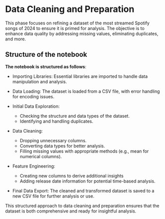 # Data Cleaning and Preparation
This phase focuses on refining a dataset of the most streamed Spotify songs of 2024 to ensure it is primed for analysis. The objective is to enhance data quality by addressing missing values, eliminating duplicates, and more.

## Structure of the notebook
**The notebook is structured as follows**:

* Importing Libraries: Essential libraries are imported to handle data manipulation and analysis.

* Data Loading: The dataset is loaded from a CSV file, with error handling for encoding issues.

* Initial Data Exploration:

  * Checking the structure and data types of the dataset.
  * Identifying and handling duplicates.
    
* Data Cleaning:

  * Dropping unnecessary columns.
  * Converting data types for better analysis.
  * Filling missing values with appropriate methods (e.g., mean for numerical columns).
    
* Feature Engineering:

  * Creating new columns to derive additional insights
  * Adding release date information for potential time-based analysis.
     
* Final Data Export: The cleaned and transformed dataset is saved to a new CSV file for further analysis or use.

This structured approach to data cleaning and preparation ensures that the dataset is both comprehensive and ready for insightful analysis.
